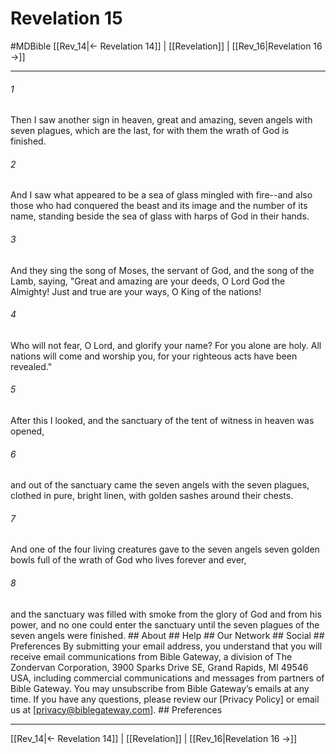 # Revelation 15
#MDBible
[[Rev_14|← Revelation 14]] | [[Revelation]] | [[Rev_16|Revelation 16 →]]

***


###### 1 
Then I saw another sign in heaven, great and amazing, seven angels with seven plagues, which are the last, for with them the wrath of God is finished. 

###### 2 
And I saw what appeared to be a sea of glass mingled with fire--and also those who had conquered the beast and its image and the number of its name, standing beside the sea of glass with harps of God in their hands. 

###### 3 
And they sing the song of Moses, the servant of God, and the song of the Lamb, saying, "Great and amazing are your deeds, O Lord God the Almighty! Just and true are your ways, O King of the nations! 

###### 4 
Who will not fear, O Lord, and glorify your name? For you alone are holy. All nations will come and worship you, for your righteous acts have been revealed." 

###### 5 
After this I looked, and the sanctuary of the tent of witness in heaven was opened, 

###### 6 
and out of the sanctuary came the seven angels with the seven plagues, clothed in pure, bright linen, with golden sashes around their chests. 

###### 7 
And one of the four living creatures gave to the seven angels seven golden bowls full of the wrath of God who lives forever and ever, 

###### 8 
and the sanctuary was filled with smoke from the glory of God and from his power, and no one could enter the sanctuary until the seven plagues of the seven angels were finished. ## About ## Help ## Our Network ## Social ## Preferences By submitting your email address, you understand that you will receive email communications from Bible Gateway, a division of The Zondervan Corporation, 3900 Sparks Drive SE, Grand Rapids, MI 49546 USA, including commercial communications and messages from partners of Bible Gateway. You may unsubscribe from Bible Gateway&rsquo;s emails at any time. If you have any questions, please review our [Privacy Policy] or email us at [privacy@biblegateway.com]. ## Preferences

***

[[Rev_14|← Revelation 14]] | [[Revelation]] | [[Rev_16|Revelation 16 →]]
